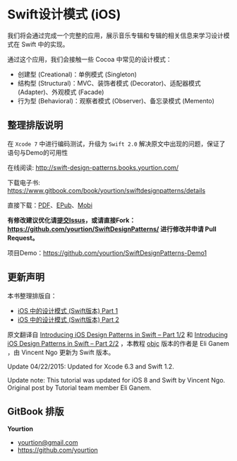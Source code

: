 # Swift设计模式 (iOS)

我们将会通过完成一个完整的应用，展示音乐专辑和专辑的相关信息来学习设计模式在 Swift 中的实现。

通过这个应用，我们会接触一些 Cocoa 中常见的设计模式：

- 创建型 (Creational)：单例模式 (Singleton)
- 结构型 (Structural)：MVC、装饰者模式 (Decorator)、适配器模式 (Adapter)、外观模式 (Facade)
- 行为型 (Behavioral)：观察者模式 (Observer)、备忘录模式 (Memento)

## 整理排版说明

在 `Xcode 7` 中进行编码测试，升级为 `Swift 2.0` 解决原文中出现的问题，保证了语句与Demo的可用性

在线阅读: http://swift-design-patterns.books.yourtion.com/

下载电子书: https://www.gitbook.com/book/yourtion/swiftdesignpatterns/details

直接下载：[PDF](https://www.gitbook.com/download/pdf/book/yourtion/swiftdesignpatterns)、[EPub](https://www.gitbook.com/download/epub/book/yourtion/swiftdesignpatterns)、[Mobi](https://www.gitbook.com/download/mobi/book/yourtion/swiftdesignpatterns)

**有修改建议优化请[提交Issus](https://github.com/yourtion/SwiftDesignPatterns/issues/new)，或请直接Fork：<https://github.com/yourtion/SwiftDesignPatterns/> 进行修改并申请 Pull Request。**

项目Demo：https://github.com/yourtion/SwiftDesignPatterns-Demo1

## 更新声明

本书整理排版自：

- [iOS 中的设计模式 (Swift版本) Part 1](http://blog.callmewhy.com/2014/12/29/introducing-ios-design-patterns-in-swift-part-1/)
- [iOS 中的设计模式 (Swift版本) Part 2](http://blog.callmewhy.com/2015/03/01/introducing-ios-design-patterns-in-swift-part-2/)

原文翻译自 [Introducing iOS Design Patterns in Swift – Part 1/2](http://www.raywenderlich.com/86477/introducing-ios-design-patterns-in-swift-part-1) 和 [Introducing iOS Design Patterns in Swift – Part 2/2](http://www.raywenderlich.com/90773/introducing-ios-design-patterns-in-swift-part-2) ，本教程 [objc](http://www.raywenderlich.com/46988/ios-design-patterns) 版本的作者是 Eli Ganem ，由 Vincent Ngo 更新为 Swift 版本。

Update 04/22/2015: Updated for Xcode 6.3 and Swift 1.2.

Update note: This tutorial was updated for iOS 8 and Swift by Vincent Ngo. Original post by Tutorial team member Eli Ganem.

## GitBook 排版

**Yourtion**
- yourtion@gmail.com
- https://github.com/yourtion

